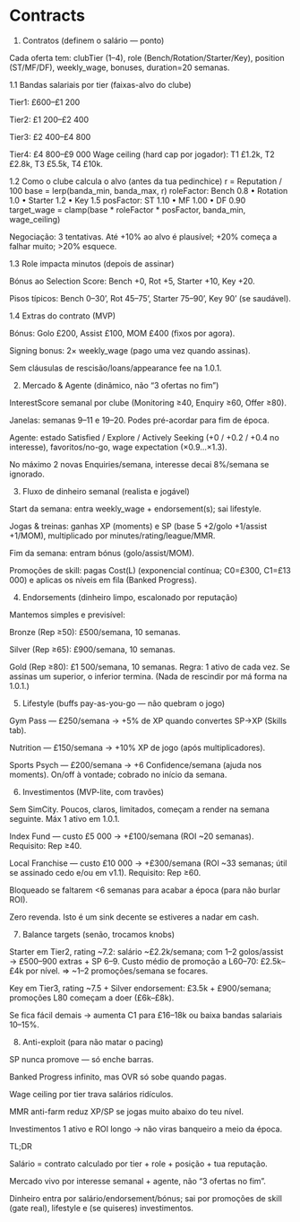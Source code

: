 # Contracts
1) Contratos (definem o salário — ponto)

Cada oferta tem: clubTier (1–4), role (Bench/Rotation/Starter/Key), position (ST/MF/DF), weekly_wage, bonuses, duration=20 semanas.

1.1 Bandas salariais por tier (faixas-alvo do clube)

Tier1: £600–£1 200

Tier2: £1 200–£2 400

Tier3: £2 400–£4 800

Tier4: £4 800–£9 000
Wage ceiling (hard cap por jogador): T1 £1.2k, T2 £2.8k, T3 £5.5k, T4 £10k.

1.2 Como o clube calcula o alvo (antes da tua pedinchice)
r = Reputation / 100
base = lerp(banda_min, banda_max, r)
roleFactor: Bench 0.8 • Rotation 1.0 • Starter 1.2 • Key 1.5
posFactor: ST 1.10 • MF 1.00 • DF 0.90
target_wage = clamp(base * roleFactor * posFactor, banda_min, wage_ceiling)


Negociação: 3 tentativas. Até +10% ao alvo é plausível; +20% começa a falhar muito; >20% esquece.

1.3 Role impacta minutos (depois de assinar)

Bónus ao Selection Score: Bench +0, Rot +5, Starter +10, Key +20.

Pisos típicos: Bench 0–30’, Rot 45–75’, Starter 75–90’, Key 90’ (se saudável).

1.4 Extras do contrato (MVP)

Bónus: Golo £200, Assist £100, MOM £400 (fixos por agora).

Signing bonus: 2× weekly_wage (pago uma vez quando assinas).

Sem cláusulas de rescisão/loans/appearance fee na 1.0.1.

2) Mercado & Agente (dinâmico, não “3 ofertas no fim”)

InterestScore semanal por clube (Monitoring ≥40, Enquiry ≥60, Offer ≥80).

Janelas: semanas 9–11 e 19–20. Podes pré-acordar para fim de época.

Agente: estado Satisfied / Explore / Actively Seeking (+0 / +0.2 / +0.4 no interesse), favoritos/no-go, wage expectation (×0.9…×1.3).

No máximo 2 novas Enquiries/semana, interesse decai 8%/semana se ignorado.

3) Fluxo de dinheiro semanal (realista e jogável)

Start da semana: entra weekly_wage + endorsement(s); sai lifestyle.

Jogas & treinas: ganhas XP (moments) e SP (base 5 +2/golo +1/assist +1/MOM), multiplicado por minutes/rating/league/MMR.

Fim da semana: entram bónus (golo/assist/MOM).

Promoções de skill: pagas Cost(L) (exponencial contínua; C0=£300, C1=£13 000) e aplicas os níveis em fila (Banked Progress).

4) Endorsements (dinheiro limpo, escalonado por reputação)

Mantemos simples e previsível:

Bronze (Rep ≥50): £500/semana, 10 semanas.

Silver (Rep ≥65): £900/semana, 10 semanas.

Gold (Rep ≥80): £1 500/semana, 10 semanas.
Regra: 1 ativo de cada vez. Se assinas um superior, o inferior termina. (Nada de rescindir por má forma na 1.0.1.)

5) Lifestyle (buffs pay-as-you-go — não quebram o jogo)

Gym Pass — £250/semana → +5% de XP quando convertes SP→XP (Skills tab).

Nutrition — £150/semana → +10% XP de jogo (após multiplicadores).

Sports Psych — £200/semana → +6 Confidence/semana (ajuda nos moments).
On/off à vontade; cobrado no início da semana.

6) Investimentos (MVP-lite, com travões)

Sem SimCity. Poucos, claros, limitados, começam a render na semana seguinte. Máx 1 ativo em 1.0.1.

Index Fund — custo £5 000 → +£100/semana (ROI ~20 semanas). Requisito: Rep ≥40.

Local Franchise — custo £10 000 → +£300/semana (ROI ~33 semanas; útil se assinado cedo e/ou em v1.1). Requisito: Rep ≥60.

Bloqueado se faltarem <6 semanas para acabar a época (para não burlar ROI).

Zero revenda. Isto é um sink decente se estiveres a nadar em cash.

7) Balance targets (senão, trocamos knobs)

Starter em Tier2, rating ~7.2: salário ~£2.2k/semana; com 1–2 golos/assist → £500–900 extras + SP 6–9.
Custo médio de promoção a L60–70: £2.5k–£4k por nível. ⇒ ~1–2 promoções/semana se focares.

Key em Tier3, rating ~7.5 + Silver endorsement: £3.5k + £900/semana; promoções L80 começam a doer (£6k–£8k).

Se fica fácil demais → aumenta C1 para £16–18k ou baixa bandas salariais 10–15%.

8) Anti-exploit (para não matar o pacing)

SP nunca promove — só enche barras.

Banked Progress infinito, mas OVR só sobe quando pagas.

Wage ceiling por tier trava salários ridículos.

MMR anti-farm reduz XP/SP se jogas muito abaixo do teu nível.

Investimentos 1 ativo e ROI longo → não viras banqueiro a meio da época.

TL;DR

Salário = contrato calculado por tier + role + posição + tua reputação.

Mercado vivo por interesse semanal + agente, não “3 ofertas no fim”.

Dinheiro entra por salário/endorsement/bónus; sai por promoções de skill (gate real), lifestyle e (se quiseres) investimentos.